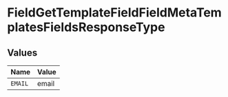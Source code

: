 # FieldGetTemplateFieldFieldMetaTemplatesFieldsResponseType


## Values

| Name    | Value   |
| ------- | ------- |
| `EMAIL` | email   |